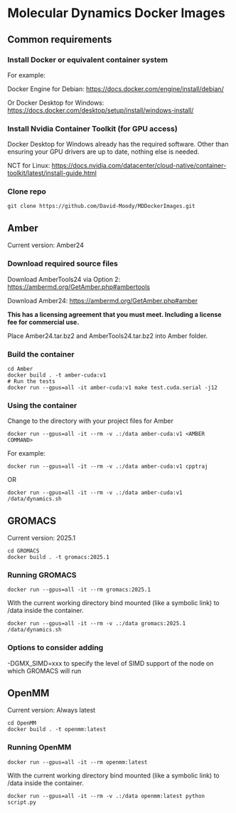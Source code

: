 # Molecular Dynamics Docker Images

## Common requirements

### Install Docker or equivalent container system

For example:

Docker Engine for Debian: <https://docs.docker.com/engine/install/debian/>

Or Docker Desktop for Windows: <https://docs.docker.com/desktop/setup/install/windows-install/>

### Install Nvidia Container Toolkit (for GPU access)

Docker Desktop for Windows already has the required software. Other than ensuring your GPU drivers are up to date, nothing else is needed.

NCT for Linux: <https://docs.nvidia.com/datacenter/cloud-native/container-toolkit/latest/install-guide.html>

### Clone repo

    git clone https://github.com/David-Moody/MDDockerImages.git

## Amber

Current version: Amber24

### Download required source files

Download AmberTools24 via Option 2: <https://ambermd.org/GetAmber.php#ambertools>

Download Amber24: <https://ambermd.org/GetAmber.php#amber>

**This has a licensing agreement that you must meet. Including a license fee for commercial use.**

Place Amber24.tar.bz2 and AmberTools24.tar.bz2 into Amber folder.

### Build the container

    cd Amber
    docker build . -t amber-cuda:v1
    # Run the tests
    docker run --gpus=all -it amber-cuda:v1 make test.cuda.serial -j12

### Using the container

Change to the directory with your project files for Amber

    docker run --gpus=all -it --rm -v .:/data amber-cuda:v1 <AMBER COMMAND>

For example:

    docker run --gpus=all -it --rm -v .:/data amber-cuda:v1 cpptraj
OR

    docker run --gpus=all -it --rm -v .:/data amber-cuda:v1 /data/dynamics.sh

## GROMACS

Current version: 2025.1

    cd GROMACS
    docker build . -t gromacs:2025.1

### Running GROMACS

    docker run --gpus=all -it --rm gromacs:2025.1

With the current working directory bind mounted (like a symbolic link) to /data inside the container.

    docker run --gpus=all -it --rm -v .:/data gromacs:2025.1 /data/dynamics.sh

### Options to consider adding

-DGMX_SIMD=xxx to specify the level of SIMD support of the node on which GROMACS will run

## OpenMM

Current version: Always latest

    cd OpenMM
    docker build . -t openmm:latest

### Running OpenMM

    docker run --gpus=all -it --rm openmm:latest

With the current working directory bind mounted (like a symbolic link) to /data inside the container.

    docker run --gpus=all -it --rm -v .:/data openmm:latest python script.py
